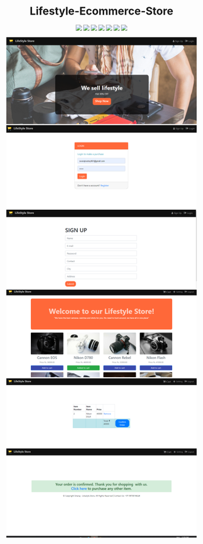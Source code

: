 <h1 align="center">Lifestyle-Ecommerce-Store</h1>

<p align="center">

<img src="https://img.shields.io/badge/Made%20by-Swaraj Routray-blue.svg" >

<img src="https://img.shields.io/badge/PHP-7.3.23-green.svg">

<img src="https://badges.frapsoft.com/os/v1/open-source.svg?v=103" >

<img src="https://img.shields.io/github/stars/Swaraj961/Lifestyle-Ecommerce-Store.svg?style=flat">

<img src="https://img.shields.io/github/languages/top/Swaraj961/Lifestyle-Ecommerce-Store.svg">

<img src="https://img.shields.io/github/issues/NipulSingal/UserDashboard.svg">

<img src="https://img.shields.io/badge/PRs-welcome-brightgreen.svg?style=flat">
</p>



<img src="https://github.com/swaraj961/Lifestyle-Ecommerce-Store/blob/master/demo/1.PNG">
<img src="https://github.com/swaraj961/Lifestyle-Ecommerce-Store/blob/master/demo/2.PNG">
<img src="https://github.com/swaraj961/Lifestyle-Ecommerce-Store/blob/master/demo/3e.PNG">
<img src="https://github.com/swaraj961/Lifestyle-Ecommerce-Store/blob/master/demo/4.PNG">
<img src="https://github.com/swaraj961/Lifestyle-Ecommerce-Store/blob/master/demo/5.PNG">
<img src="https://github.com/swaraj961/Lifestyle-Ecommerce-Store/blob/master/demo/6.PNG">



